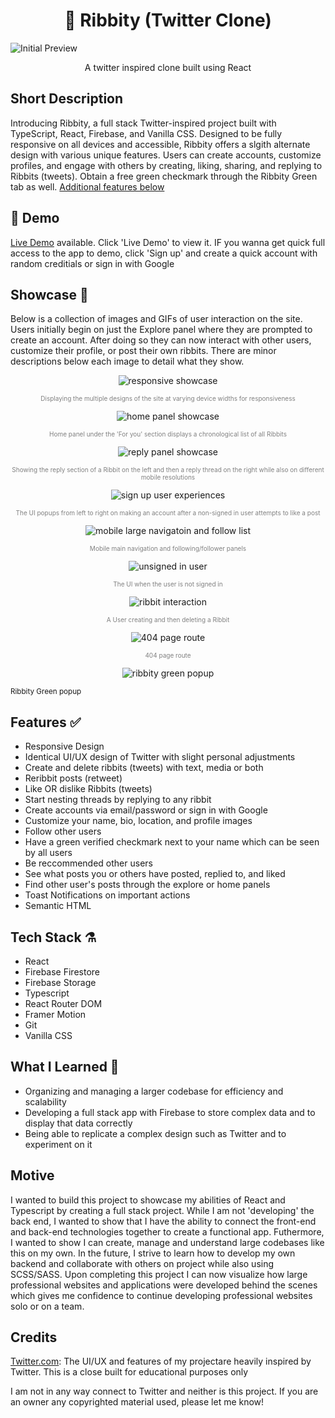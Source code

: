 <h1 align="center"> 🐸 Ribbity (Twitter Clone) </h1>
<img alt='Initial Preview' src='/src/media/FirstPreview.png'>

<p align='center'>A twitter inspired clone built using React</p>

## Short Description

Introducing Ribbity, a full stack Twitter-inspired project built with TypeScript, React, Firebase, and Vanilla CSS. Designed to be fully responsive on all devices and accessible, Ribbity offers a slgith alternate design with various unique features. Users can create accounts, customize profiles, and engage with others by creating, liking, sharing, and replying to Ribbits (tweets). Obtain a free green checkmark through the Ribbity Green tab as well. [Additional features below](https://github.com/tagtart1/ribbity/#features-)

## 🔴 Demo

[Live Demo](https://tweety-3dd86.web.app/) available. Click 'Live Demo' to view it. IF you wanna get quick full access to the app to demo, click 'Sign up' and create a quick account with random creditials or sign in with Google

## Showcase 🌟

Below is a collection of images and GIFs of user interaction on the site. Users initially begin on just the Explore panel where they are prompted to create an account. After doing so they can now interact with other users, customize their profile, or post their own ribbits. There are minor descriptions below each image to detail what they show.

<p align='center'><img alt='responsive showcase' src='/src/media/responsiveShowcase.gif'></p>
<p style="color:grey;font-size:10px;text-align:center;">Displaying the multiple designs of the site at varying device widths for responsiveness</p>
<p align='center'><img alt='home panel showcase' src='/src/media/markdownMedia/homeScreenshotFINAL.png'></p>
<p style="color:grey;font-size:10px;text-align:center;">Home panel under the 'For you' section displays a chronological list of all Ribbits</p>
<p align='center'><img alt='reply panel showcase' src='/src/media/markdownMedia/repliedExampleScreenshotFINAL.png'></p>
<p style="color:grey;font-size:10px;text-align:center;">Showing the reply section of a Ribbit on the left and then a reply thread on the right while also on different mobile resolutions</p>
<p align='center'><img alt='sign up user experiences' src='/src/media/markdownMedia/signupUX.png'></p>
<p style="color:grey;font-size:10px;text-align:center;">The UI popups from left to right on making an account after a non-signed in user attempts to like a post</p>
<p align='center'><img alt='mobile large navigatoin and follow list' src='/src/media/markdownMedia/MobileNavAndFollowFINALFINAL.png'></p>
<p style="color:grey;font-size:10px;text-align:center;" align='center'>Mobile main navigation and following/follower panels</p>
<p align='center'><img alt='unsigned in user' src='/src/media/markdownMedia/unsignUserFINAL.png'></p>
<p style="color:grey;font-size:10px;text-align:center;">The UI when the user is not signed in</p>
<p align='center'><img alt='ribbit interaction' src='/src/media/markdownMedia/ribbitInteractionEDITGIF.gif'></p>
<p style="color:grey;font-size:10px;text-align:center;">A User creating and then deleting a Ribbit</p>
<p align='center'><img alt='404 page route' src='/src/media/markdownMedia/invalidRouteFINAL.png'></p>
<p style="color:grey;font-size:10px;text-align:center;">404 page route</p>
<p align='center'><img alt='ribbity green popup' src='/src/media/markdownMedia/ribbityGreenPopupFINAL.png'></p>
<sub align='center'>Ribbity Green popup</sub>


## Features ✅

- Responsive Design
- Identical UI/UX design of Twitter with slight personal adjustments
- Create and delete ribbits (tweets) with text, media or both
- Reribbit posts (retweet)
- Like OR dislike Ribbits (tweets)
- Start nesting threads by replying to any ribbit
- Create accounts via email/password or sign in with Google
- Customize your name, bio, location, and profile images
- Follow other users
- Have a green verified checkmark next to your name which can be seen by all users
- Be reccommended other users
- See what posts you or others have posted, replied to, and liked
- Find other user's posts through the explore or home panels
- Toast Notifications on important actions
- Semantic HTML

## Tech Stack ⚗️

- React
- Firebase Firestore
- Firebase Storage
- Typescript
- React Router DOM
- Framer Motion
- Git
- Vanilla CSS

## What I Learned 📖

- Organizing and managing a larger codebase for efficiency and scalability
- Developing a full stack app with Firebase to store complex data and to display that data correctly
- Being able to replicate a complex design such as Twitter and to experiment on it

## Motive

I wanted to build this project to showcase my abilities of React and Typescript by creating a full stack project. While I am not 'developing' the back end, I wanted to show that I have the ability to connect the front-end and back-end technologies together to create a functional app. Futhermore, I wanted to show I can create, manage and understand large codebases like this on my own. In the future, I strive to learn how to develop my own backend and collaborate with others on project while also using SCSS/SASS. Upon completing this project I can now visualize how large professional websites and applications were developed behind the scenes which gives me confidence to continue developing professional websites solo or on a team.

## Credits

[Twitter.com](https://twitter.com): The UI/UX and features of my projectare heavily inspired by Twitter. This is a close built for educational purposes only

I am not in any way connect to Twitter and neither is this project. If you are an owner any copyrighted material used, please let me know!
